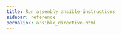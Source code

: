 ```yaml
---
title: Run assembly ansible-instructions
sidebar: reference
permalink: ansible_directive.html
---
```



